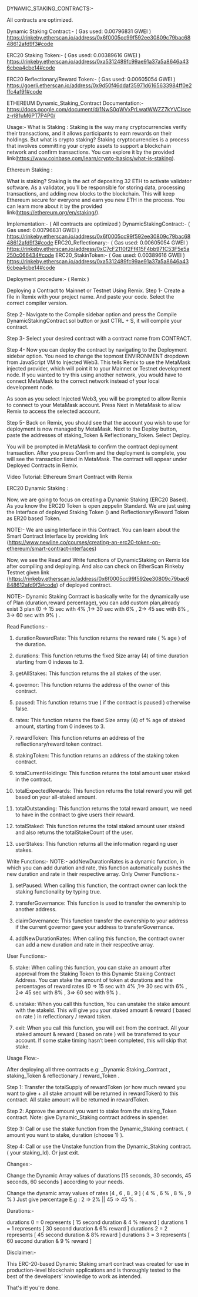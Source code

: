 DYNAMIC_STAKING_CONTRACTS:-

All contracts are optimized.

Dynamic Staking Contract:- ( Gas used: 0.00796831 GWEI )
https://rinkeby.etherscan.io/address/0x6f0005cc99f592ee30809c79bac6848612afd9f3#code

ERC20 Staking Token:- ( Gas used: 0.00389616 GWEI )
https://rinkeby.etherscan.io/address/0xa5312489fc99ae91a37a5a8646a436cbea4cbe14#code

ERC20 Reflectionary/Reward Token:- ( Gas used: 0.00605054 GWEI )
https://goerli.etherscan.io/address/0x9d50f46ddaf35971d6165633984ff0e2ffc4af91#code

ETHEREUM Dynamic_Staking_Contract Documentation:-
https://docs.google.com/document/d/1NwS0qWVxPrLwatWWZZ7kYVCIsoez-rl81uM6PT7P4P0/















Usage:-
What is Staking :
Staking is the way many cryptocurrencies verify their transactions, and it allows participants to earn rewards on their holdings. But what is crypto staking? Staking cryptocurrencies is a process that involves committing your crypto assets to support a blockchain network and confirm transactions. You can explore it by the provided link(https://www.coinbase.com/learn/crypto-basics/what-is-staking).

Ethereum Staking :

What is staking? Staking is the act of depositing 32 ETH to activate validator software. As a validator, you'll be responsible for storing data, processing transactions, and adding new blocks to the blockchain. This will keep Ethereum secure for everyone and earn you new ETH in the process. You can learn more about it by the provided link(https://ethereum.org/en/staking/).

Implementation:- ( All contracts are optimized )
DynamicStakingContract:- ( Gas used: 0.00796831 GWEI )
https://rinkeby.etherscan.io/address/0x6f0005cc99f592ee30809c79bac6848612afd9f3#code
ERC20_Reflectionary:-  ( Gas used: 0.00605054 GWEI  )
https://rinkeby.etherscan.io/address/0xC7cF2110f2Ff415F4bb971C53F5e5a250c066434#code
ERC20_StakinToken:- ( Gas used: 0.00389616 GWEI )
https://rinkeby.etherscan.io/address/0xa5312489fc99ae91a37a5a8646a436cbea4cbe14#code

Deployment procedure:- ( Remix )

Deploying a Contract to Mainnet or Testnet Using Remix.
Step 1- Create a file in Remix with your project name. And paste your code. Select the correct compiler version.

Step 2- Navigate to the Compile sidebar option and press the Compile DynamicStakingContract.sol button or just CTRL + S, it will compile your contract.

Step 3- Select your desired contract with a contract name from CONTRACT. 

Step 4- Now you can deploy the contract by navigating to the Deployment sidebar option. You need to change the topmost ENVIRONMENT dropdown from JavaScript VM to Injected Web3. This tells Remix to use the MetaMask injected provider, which will point it to your Mainnet or Testnet development node.
If you wanted to try this using another network, you would have to connect MetaMask to the correct network instead of your local development node.

As soon as you select Injected Web3, you will be prompted to allow Remix to connect to your MetaMask account. Press Next in MetaMask to allow Remix to access the selected account.

Step 5- Back on Remix, you should see that the account you wish to use for deployment is now managed by MetaMask.  Next to the Deploy button, paste the addresses of staking_Token & Reflectionary_Token.
Select Deploy.

You will be prompted in MetaMask to confirm the contract deployment transaction.
After you press Confirm and the deployment is complete, you will see the transaction listed in MetaMask. The contract will appear under Deployed Contracts in Remix.

Video Tutorial: Ethereum Smart Contract with Remix



ERC20 Dynamic Staking :

Now, we are going to focus on creating a Dynamic Staking   (ERC20 Based). As you know the ERC20 Token is open zeppelin Standard. We are just using the Interface of deployed Staking Token () and Reflectionary/Reward Token as ER20 based Token.


NOTE:- We are using Interface in this Contract. You can learn about the Smart Contract Interface by providing link (https://www.newline.co/courses/creating-an-erc20-token-on-ethereum/smart-contract-interfaces)


Now, we see the Read and Write functions of DynamicStaking on Remix Ide after compiling and deploying. And also can check on EtherScan Rinkeby Testnet given link (https://rinkeby.etherscan.io/address/0x6f0005cc99f592ee30809c79bac6848612afd9f3#code) of deployed contract.


NOTE:- Dynamic Staking Contract is basically write for the dynamically use of Plan (duration,reward percentage), you can add custom plan,already exist 3 plan (0 -> 15 sec with 4% ,1-> 30 sec with 6% , 2-> 45 sec with 8% , 3-> 60 sec with 9% ) . 





Read Functions:-

1. durationRewardRate: This function returns the reward rate ( % age ) of the duration.

2. durations: This function returns the fixed Size array (4) of time duration starting from 0 indexes to 3.

3. getAllStakes: This function returns the all stakes of the user.

4. governor: This function returns the address of the owner of this contract.

5. paused: This function returns true ( if the contract is paused ) otherwise false.

6. rates: This function returns the fixed Size array (4) of  % age of staked amount, starting from 0 indexes to 3. 

7. rewardToken: This function returns an address of the reflectionary/reward token contract. 
8. stakingToken: This function returns an address of the staking token contract. 

9. totalCurrentHoldings: This function returns the total amount user staked in the contract. 

10. totalExpectedRewards: This function returns the total reward you will get based on your all-staked amount.

11. totalOutstanding: This function returns the total reward amount, we need to have in the contract to give users their reward.

12. totalStaked: This function returns the total staked amount user staked and also returns the totalStakeCount of the user.

13. userStakes: This function returns all the information regarding user stakes.




Write Functions:-
NOTE:-  addNewDurationRates is a dynamic function, in which you can add duration and rate, this function automatically pushes the new duration and rate in their respective array.
 Only Owner Functions:-

 1. setPaused: When calling this function, the contract owner can lock the staking functionality by typing true.

2. transferGovernance: This function is used to transfer the ownership to another address.

 3. claimGovernance: This function transfer the ownership to your address if the current governor gave your address to transferGovernance.

4. addNewDurationRates: When calling this function, the contract owner can add a new duration and rate in their respective array.


User Functions:-

 5. stake: When calling this function, you can stake an amount after approval from the Staking Token to this Dynamic Staking Contract Address. You can stake the amount of token at durations and the percentages of reward rates (0 => 15 sec with 4% ,1=> 30 sec with 6% , 2=> 45 sec with 8% , 3=> 60 sec with 9% ) . 

6. unstake: When you call this function, You can unstake the stake amount with the stakeId. This will give you your staked amount & reward ( based on rate ) in reflectionary / reward token.

7. exit: When you call this function, you will exit from the contract. All your staked amount & reward ( based on rate ) will be transferred to your account. If some stake timing hasn’t been completed, this will skip that stake.



Usage Flow:-

After deploying all three contracts e.g: _Dynamic Staking_Contract , staking_Token & reflectionary / reward_Token .

Step 1: Transfer the totalSupply of rewardToken (or how much reward you want to give + all stake amount will be returned in rewardToken) to this contract. All stake amount will be returned in rewardToken.

Step 2: Approve the amount you want to stake from the staking_Token contract.
Note:  give Dynamic_Staking contract address in spender.

Step 3: Call or use the stake function from the Dynamic_Staking contract. 
( amount you want to stake, duration (choose 1) ).

Step 4: Call or use the Unstake function from the Dynamic_Staking contract.
 ( your staking_Id). Or just exit.







Changes:- 

Change the Dynamic Array values of durations [15 seconds, 30 seconds, 45 seconds, 60 seconds ] according to your needs.

Change the dynamic array values of rates [4 , 6 , 8 , 9 ] ( 4 % , 6 % , 8 % , 9 % )
 Just give percentage E.g : 2 => 2% || 45 => 45 % .

Durations:-

durations 0 = 0 represents [ 15 second duration & 4 % reward ]
durations 1 = 1 represents [ 30 second duration & 6% reward ]
durations 2 = 2 represents [ 45 second duration & 8% reward ]
durations 3 = 3 represents [ 60 second duration & 9 % reward ]



Disclaimer:-

This ERC-20-based Dynamic Staking smart contract was created for use in production-level blockchain applications and is thoroughly tested to the best of the developers' knowledge to work as intended.



That's it! you're done. 


